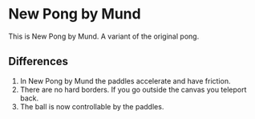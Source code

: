 # New Pong by Mund
This is New Pong by Mund. A variant of the original pong. 

## Differences
1.  In New Pong by Mund the paddles accelerate and have friction. 
2.  There are no hard borders. If you go outside the canvas you teleport back.
3.  The ball is now controllable by the paddles.
